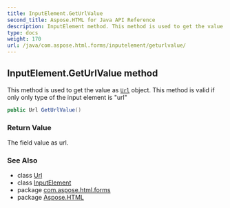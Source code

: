 ```yaml
---
title: InputElement.GetUrlValue
second_title: Aspose.HTML for Java API Reference
description: InputElement method. This method is used to get the value as Url object. This method is valid if only only type of the input element is url
type: docs
weight: 170
url: /java/com.aspose.html.forms/inputelement/geturlvalue/
---
```

## InputElement.GetUrlValue method

This method is used to get the value as [`Url`](../../../com.aspose.html/url/) object. This method is valid if only only type of the input element is "url"

```java
public Url GetUrlValue()
```

### Return Value

The field value as url.

### See Also

* class [Url](../../../com.aspose.html/url/)
* class [InputElement](../)
* package [com.aspose.html.forms](../../../com.aspose.html.forms/)
* package [Aspose.HTML](../../../)
